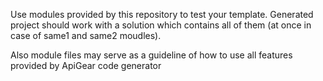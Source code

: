 Use modules provided by this repository to test your template.
Generated project should work with a solution which contains all of them (at once in case of same1 and same2 moudles).

Also module files may serve as a guideline of how to use all features provided by ApiGear code generator 